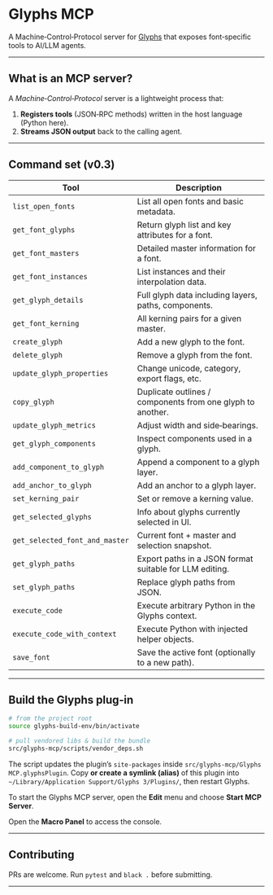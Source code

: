 # Glyphs MCP
A Machine‑Control‑Protocol server for [Glyphs](https://glyphsapp.com) that exposes font‑specific tools to AI/LLM agents.

---

## What is an MCP server?

A *Machine‑Control‑Protocol* server is a lightweight process that:

1. **Registers tools** (JSON‑RPC methods) written in the host language (Python here).  
2. **Streams JSON output** back to the calling agent. 

---

## Command set (v0.3)

| Tool | Description |
|------|-------------|
| `list_open_fonts` | List all open fonts and basic metadata. |
| `get_font_glyphs` | Return glyph list and key attributes for a font. |
| `get_font_masters` | Detailed master information for a font. |
| `get_font_instances` | List instances and their interpolation data. |
| `get_glyph_details` | Full glyph data including layers, paths, components. |
| `get_font_kerning` | All kerning pairs for a given master. |
| `create_glyph` | Add a new glyph to the font. |
| `delete_glyph` | Remove a glyph from the font. |
| `update_glyph_properties` | Change unicode, category, export flags, etc. |
| `copy_glyph` | Duplicate outlines / components from one glyph to another. |
| `update_glyph_metrics` | Adjust width and side‑bearings. |
| `get_glyph_components` | Inspect components used in a glyph. |
| `add_component_to_glyph` | Append a component to a glyph layer. |
| `add_anchor_to_glyph` | Add an anchor to a glyph layer. |
| `set_kerning_pair` | Set or remove a kerning value. |
| `get_selected_glyphs` | Info about glyphs currently selected in UI. |
| `get_selected_font_and_master` | Current font + master and selection snapshot. |
| `get_glyph_paths` | Export paths in a JSON format suitable for LLM editing. |
| `set_glyph_paths` | Replace glyph paths from JSON. |
| `execute_code` | Execute arbitrary Python in the Glyphs context. |
| `execute_code_with_context` | Execute Python with injected helper objects. |
| `save_font` | Save the active font (optionally to a new path). |

---

## Build the Glyphs plug‑in

```bash
# from the project root
source glyphs-build-env/bin/activate

# pull vendored libs & build the bundle
src/glyphs-mcp/scripts/vendor_deps.sh
```

The script updates the plugin’s `site‑packages` inside `src/glyphs-mcp/Glyphs MCP.glyphsPlugin`.
Copy **or create a symlink (alias)** of this plugin into `~/Library/Application Support/Glyphs 3/Plugins/`, then restart Glyphs.

To start the Glyphs MCP server, open the **Edit** menu and choose **Start MCP Server**.

Open the **Macro Panel** to access the console.

---

## Contributing
PRs are welcome. Run `pytest` and `black .` before submitting.

---